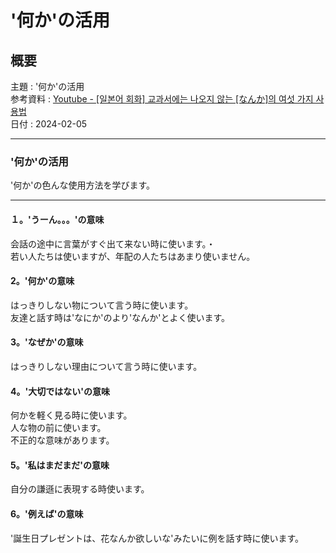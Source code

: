 # '何か'の活用

## 概要

主題 : '何か'の活用<br>
参考資料 : [Youtube - [일본어 회화] 교과서에는 나오지 않는 [なんか]의 여섯 가지 사용법](https://youtu.be/ofjh93UL2Kk?si=f6HivCBnkyrOJ8rZ)<br>
日付 : 2024-02-05<br>

---

### '何か'の活用

'何か'の色んな使用方法を学びます。<br>

---

#### １。'うーん。。。'の意味

会話の途中に言葉がすぐ出て来ない時に使います。・<br>
若い人たちは使いますが、年配の人たちはあまり使いません。<br>

#### 2。'何か'の意味

はっきりしない物について言う時に使います。<br>
友達と話す時は'なにか'のより'なんか'とよく使います。<br>

#### 3。'なぜか'の意味

はっきりしない理由について言う時に使います。<br>

#### 4。'大切ではない'の意味

何かを軽く見る時に使います。<br>
人な物の前に使います。<br>
不正的な意味があります。<br>

#### 5。'私はまだまだ'の意味

自分の謙遜に表現する時使います。<br>

#### 6。'例えば'の意味

'誕生日プレゼントは、花なんか欲しいな'みたいに例を話す時に使います。<br>

